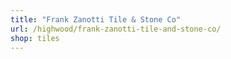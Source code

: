 ```yaml
---
title: "Frank Zanotti Tile & Stone Co"
url: /highwood/frank-zanotti-tile-and-stone-co/
shop: tiles
---
```

